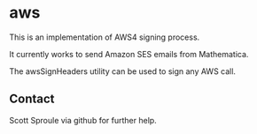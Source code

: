 # aws

This is an implementation of AWS4 signing  process.

It currently works to send Amazon SES emails from Mathematica.

The awsSignHeaders utility can be used to sign any AWS call.


## Contact
Scott Sproule via github for further help.
